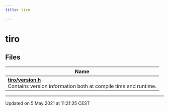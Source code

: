```yaml
---
title: tiro

---
```


# tiro

## Files

| Name           |
| -------------- |
| **[tiro/version.h](/docs/api/files/version_8h#file-version.h)** <br>Contains version information both at compile time and runtime.  |






-------------------------------

Updated on  5 May 2021 at 11:21:35 CEST
